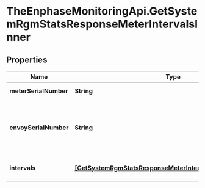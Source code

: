 # TheEnphaseMonitoringApi.GetSystemRgmStatsResponseMeterIntervalsInner

## Properties

Name | Type | Description | Notes
------------ | ------------- | ------------- | -------------
**meterSerialNumber** | **String** | Meter serial number. | [optional] 
**envoySerialNumber** | **String** | Envoy serial number of the system that the micro reports to. | [optional] 
**intervals** | [**[GetSystemRgmStatsResponseMeterIntervalsInnerIntervalsInner]**](GetSystemRgmStatsResponseMeterIntervalsInnerIntervalsInner.md) | Individual meter level interval. | [optional] 


